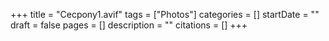+++
title = "Cecpony1.avif"
tags = ["Photos"]
categories = []
startDate = ""
draft = false
pages = []
description = ""
citations = []
+++
